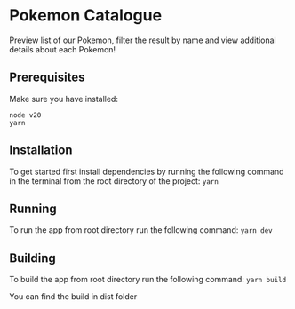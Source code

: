 # Pokemon Catalogue

Preview list of our Pokemon, filter the result by name and view additional details about each Pokemon!

## Prerequisites

Make sure you have installed:

```
node v20
yarn
```

## Installation

To get started first install dependencies by running the following command in the terminal from the root directory of the project:
`yarn`

## Running

To run the app from root directory run the following command:
`yarn dev`

## Building

To build the app from root directory run the following command:
`yarn build`

You can find the build in dist folder


